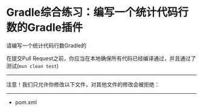 # Gradle综合练习：编写一个统计代码行数的Gradle插件

请编写一个统计代码行数Gradle的

在提交Pull Request之前，你应当在本地确保所有代码已经编译通过，并且通过了测试(`mvn clean test`)

-----
注意！我们只允许你修改以下文件，对其他文件的修改会被拒绝：

-----

- pom.xml
